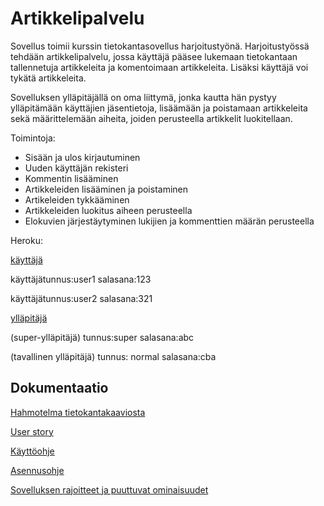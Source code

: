 # Artikkelipalvelu

Sovellus toimii kurssin tietokantasovellus harjoitustyönä. Harjoitustyössä tehdään artikkelipalvelu, jossa käyttäjä pääsee lukemaan tietokantaan tallennetuja artikkeleita ja komentoimaan artikkeleita. Lisäksi käyttäjä voi tykätä artikkeleita.

Sovelluksen ylläpitäjällä on oma liittymä, jonka kautta hän pystyy ylläpitämään käyttäjien jäsentietoja, lisäämään ja poistamaan artikkeleita sekä määrittelemään aiheita, joiden perusteella artikkelit luokitellaan.

Toimintoja: 
- Sisään ja ulos kirjautuminen
- Uuden käyttäjän rekisteri
- Kommentin lisääminen
- Artikkeleiden lisääminen ja poistaminen
- Artikeleiden tykkääminen
- Artikkeleiden luokitus aiheen perusteella
- Elokuvien järjestäytyminen lukijien ja kommenttien määrän perusteella


Heroku:

[käyttäjä](https://tsoha-python-elokuvaforuumi.herokuapp.com/1/)

käyttäjätunnus:user1 salasana:123

käyttäjätunnus:user2  salasana:321

[ylläpitäjä](https://tsoha-python-elokuvaforuumi.herokuapp.com/admin/)

(super-ylläpitäjä) tunnus:super  salasana:abc

(tavallinen ylläpitäjä) tunnus: normal  salasana:cba

## Dokumentaatio

[Hahmotelma tietokantakaaviosta](https://github.com/yumoL/moviesComment/blob/master/dokumentaatio/tietokankaavio.md)

[User story](https://github.com/yumoL/moviesComment/blob/master/dokumentaatio/userStory.md)

[Käyttöohje](https://github.com/yumoL/learningProgramming/blob/master/dokumentaatio/k%C3%A4ytt%C3%B6ohje.md)

[Asennusohje](https://github.com/yumoL/learningProgramming/blob/master/dokumentaatio/asennusohje.md)

[Sovelluksen rajoitteet ja puuttuvat ominaisuudet](https://github.com/yumoL/learningProgramming/blob/master/dokumentaatio/rajoitteet.md)


